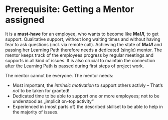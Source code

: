 # Prerequisite: Getting a Mentor assigned

It is a **must-have** for an employee, who wants to become like **Ma*****UI***, to get support.
Qualitative support, without long waiting times and without having fear to ask questions (incl. via remote call).
Achieving the state of **Ma*****UI*** and passing her Learning Path therefore needs a dedicated (single) mentor.
The mentor keeps track of the employees progress by regular meetings and supports in all kind of issues.
It is also crucial to maintain the connection after the Learning Path is passed during first steps of project work.

The mentor cannot be everyone. The mentor needs:

- Most important, the *intrinsic motivation* to support others activly – That‘s *not* to be taken for granted!
- Dedicated time to be able to support one or more employees; not to be understood as „implicit on-top activity“
- Experienced in (most parts of) the described skillset to be able to help in the majority of issues.
